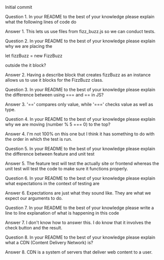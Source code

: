 Initial commit


Question 1. In your README to the best of your knowledge please explain what the following lines of code do

Answer 1. This lets us use files from fizz_buzz.js so we can conduct tests.



Question 2. In your README to the best of your knowledge please explain why we are placing the

let fizzBuzz = new FizzBuzz

outside the it block?

Answer 2. Having a describe block that creates fizzBuzz as an instance allows us to use it blocks for the FizzBuzz class.



Question 3. In your README to the best of your knowledge please explain the difference between using === and == in JS?

Answer 3. '==' compares only value, while '===' checks value as well as type.



Question 4. In your README to the best of your knowledge please explain why we are moving (number % 5 === 0) to the top?

Answer 4.  I'm not 100% on this one but I think it has something to do with the order in which the test is run.



Question 5. In your README to the best of your knowledge please explain the difference between feature and unit test

Answer 5. The feature test will test the actually site or frontend whereas the unit test will test the code to make sure it functions properly.



Question 6. In your README to the best of your knowledge please explain what expectations in the context of testing are

Answer 6. Expectations are just what they sound like.  They are what we expect our arguments to do.



Question 7. In your README to the best of your knowledge please write a line to line explanation of what is happening in this code

Answer 7. I don't know how to answer this.  I do know that it involves the check button and the result.



Question 8. In your README to the best of your knowledge please explain what a CDN (Content Delivery Network) is?

Answer 8. CDN is a system of servers that deliver web content to a user.